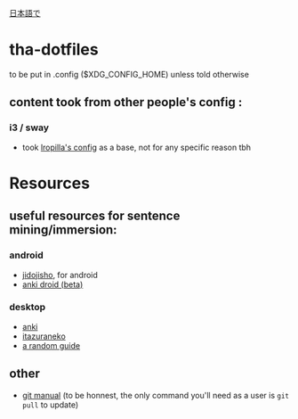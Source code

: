 [日本語で](readme.jp.md)


# tha-dotfiles
to be put in .config ($XDG_CONFIG_HOME) unless told otherwise


## content took from other people's config :

### i3 / sway
- took [lropilla's config](https://github.com/lrorpilla/linuxrice) as a base, not for any specific reason tbh


# Resources
## useful resources for sentence mining/immersion:
### android
- [jidojisho](https://github.com/lrorpilla/jidoujisho), for android
- [anki droid (beta)](https://github.com/ankidroid/Anki-Android/releases)
### desktop
- [anki](apps.ankiweb.net)
- [itazuraneko](https://itazuraneko.neocities.org/)
- [a random guide](https://rentry.co/lazyXel)

## other
- [git manual](https://git-scm.com/docs/user-manual.html)
(to be honnest, the only command you'll need as a user is ```git pull``` to update)

